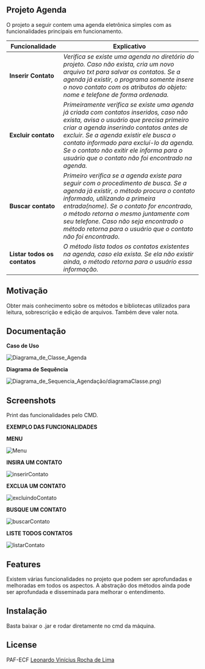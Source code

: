 ﻿## Projeto Agenda
O projeto a seguir contem uma agenda eletrônica simples com as funcionalidades principais em funcionamento.

| Funcionalidade | Explicativo| 
|--|--|
|**Inserir Contato**|*Verifica se existe uma agenda no diretório do projeto. Caso não exista, cria um novo arquivo txt para salvar os contatos. Se a agenda já existir, o programa somente insere o novo contato com os atributos do objeto: nome e telefone de forma ordenada.*|
|**Excluir contato**|*Primeiramente verifica se existe uma agenda já criada com contatos inseridos, caso não exista, avisa o usuário que precisa primeiro criar a agenda inserindo contatos antes de excluir. Se a agenda existir ele busca o contato informado para excluí-lo da agenda. Se o contato não exitir ele informa para o usuário que o contato não foi encontrado na agenda.*|
|**Buscar contato**|*Primeiro verifica se a agenda existe para seguir com o procedimento de busca. Se a agenda já existir, o método procura o contato informado, utilizando a primeira entrada(nome). Se o contato for encontrado, o método retorna o mesmo juntamente com seu telefone. Caso não seja encontrado o método retorna para o usuário que o contato não foi encontrado.*| 
|**Listar todos os contatos**|*O método lista todos os contatos existentes na agenda, caso ela exista. Se ela não existir ainda, o método retorna para o usuário essa informação.*|

## Motivação
Obter mais conhecimento sobre os métodos e bibliotecas utilizados para leitura, sobrescrição e edição de arquivos. Também deve valer nota.

## Documentação

**Caso de Uso**

![Diagrama_de_Classe_Agenda](uploads/07459ba22de9a4f68ef5553fc75ccc66/Diagrama_de_Classe_Agenda.png)



**Diagrama de Sequência**

![Diagrama_de_Sequencia_Agenda](uploads/7a11972d5dc103b602d424dceb6efdf2/Diagrama_de_Sequencia_Agenda.png)ção/diagramaClasse.png)

## Screenshots
Print das funcionalidades pelo CMD.

**EXEMPLO DAS FUNCIONALIDADES**

**MENU**

![Menu](uploads/6bd6bfe4f4dd93a4c686c74fd29540cd/Menu.PNG)

**INSIRA UM CONTATO**

![inserirContato](uploads/19de6f0108887bd967217c2e52e8a525/inserirContato.PNG)

**EXCLUA UM CONTATO**

![excluindoContato](uploads/b0644edd0338ccaf85c71c739a641a39/excluindoContato.PNG)

**BUSQUE UM CONTATO**

![buscarContato](uploads/56b3999ab0eafe4bc4c3ab0a5d013b02/buscarContato.PNG)

**LISTE TODOS CONTATOS**

![listarContato](uploads/97f226afb928861c2d5c49d2749de15b/listarContato.PNG)



## Features
Existem várias funcionalidades no projeto que podem ser aprofundadas e melhoradas em todos os aspectos. A abstração dos métodos ainda pode ser aprofundada e disseminada para melhorar o entendimento.

## Instalação
Basta baixar o .jar e rodar diretamente no cmd da máquina.

## License

PAF-ECF [Leonardo Vinícius Rocha de Lima]()